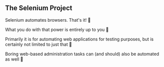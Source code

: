 ## The Selenium Project

Selenium automates browsers. That's it! 🎉

What you do with that power is entirely up to you 💪

Primarily it is for automating web applications for testing purposes, but is 
certainly not limited to just that 🤖

Boring web-based administration tasks can (and should) also be automated as well 🧰
